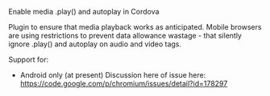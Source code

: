 Enable media .play() and autoplay in Cordova

Plugin to ensure that media playback works as anticipated.
Mobile browsers are using restrictions to prevent data
allowance wastage - that silently ignore .play() and autoplay
on audio and video tags.

Support for:

* Android only (at present)
  Discussion here of issue here:
   https://code.google.com/p/chromium/issues/detail?id=178297


